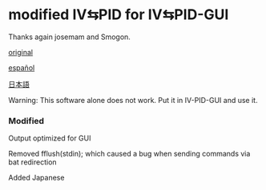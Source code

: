 # modified IV⇆PID for IV⇆PID-GUI
Thanks again josemam and Smogon.

[original](https://github.com/josemam/IV-PID)

[español](README-es.md)

[日本語](README-jp.md)

Warning: This software alone does not work. Put it in IV-PID-GUI and use it.
### Modified
Output optimized for GUI

Removed fflush(stdin); which caused a bug when sending commands via bat redirection

Added Japanese
